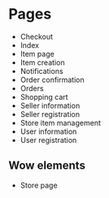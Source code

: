 # Pages

- Checkout
- Index
- Item page
- Item creation
- Notifications
- Order confirmation
- Orders
- Shopping cart
- Seller information
- Seller registration
- Store item management
- User information
- User registration

## Wow elements

- Store page